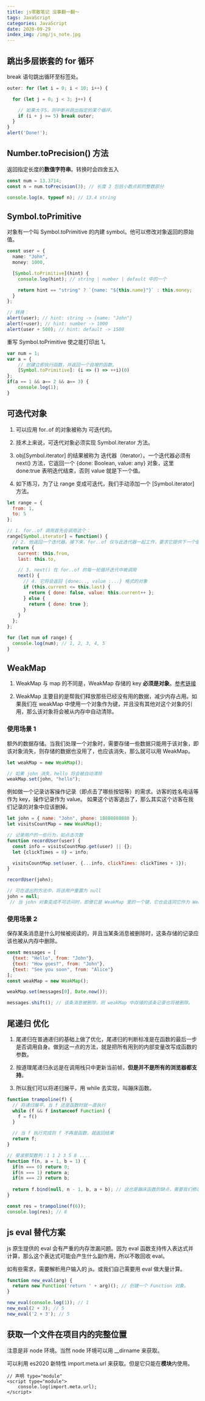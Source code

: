 ```yaml
---
title: js零散笔记 没事翻一翻～
tags: JavaScript
categories: JavaScript
date: 2020-09-29
index_img: /img/js_note.jpg
---
```


## 跳出多层嵌套的 for 循环
break <labelName> 语句跳出循环至标签处。

```js
outer: for (let i = 0; i < 10; i++) {

  for (let j = 0; j < 3; j++) {

    // 如果大于5，则中断并跳出指定的某个循环。
    if (i + j >= 5) break outer; 
  }
}
alert('Done!');
```

## Number.toPrecision() 方法
返回指定长度的**数值字符串**。转换时会四舍五入

```js
const num = 13.3714;
const n = num.toPrecision(3); // 长度 3 包括小数点前的整数部分

console.log(n, typeof n); // 13.4 string
```

## Symbol.toPrimitive
对象有一个叫 Symbol.toPrimitive 的内建 symbol。他可以修改对象返回的原始值。

```typescript
const user = {
  name: "John",
  money: 1000,

  [Symbol.toPrimitive](hint) {
    console.log(hint); // string | number | default 中的一个

    return hint == "string" ? `{name: "${this.name}"}` : this.money;
  }
};

// 转换：
alert(user); // hint: string -> {name: "John"}
alert(+user); // hint: number -> 1000
alert(user + 500); // hint: default -> 1500
```

重写 Symbol.toPrimitive 使之能打印出 1。

```js
var num = 1;
var a = {
    // 创建立即执行函数，并返回一个自增的函数。
	[Symbol.toPrimitive]: (i => () => ++i)(0)
};
if(a == 1 && a== 2 && a== 3) {
 	console.log(1); 
}
```

## 可迭代对象
1. 可以应用 for..of 的对象被称为 可迭代的。

2. 技术上来说，可迭代对象必须实现 Symbol.iterator 方法。

3. obj[Symbol.iterator] 的结果被称为 迭代器（iterator）。一个迭代器必须有 next() 方法，它返回一个 {done: Boolean, value: any} 对象，这里 done:true 表明迭代结束，否则 value 就是下一个值。

4. 如下练习，为了让 range 变成可迭代，我们手动添加一个 [Symbol.iterator] 方法。

```js
let range = {
  from: 1,
  to: 5
};

// 1. for..of 调用首先会调用这个：
range[Symbol.iterator] = function() {
  // 2. 他返回一个迭代器。接下来，for..of 仅与此迭代器一起工作，要求它提供下一个值
  return {
    current: this.from,
    last: this.to,

    // 3. next() 在 for..of 的每一轮循环迭代中被调用
    next() {
      // 4. 它将会返回 {done:.., value :...} 格式的对象
      if (this.current <= this.last) {
        return { done: false, value: this.current++ };
      } else {
        return { done: true };
      }
    }
  };
};

for (let num of range) {
  console.log(num); // 1, 2, 3, 4, 5
}
```

## WeakMap
1. WeakMap 与 map 的不同是，WeakMap 存储的 key **必须是对象**。[参考链接](https://zh.javascript.info/weakmap-weakset)

2. WeakMap 主要目的是帮我们释放那些已经没有用的数据，减少内存占用。如果我们在 weakMap 中使用一个对象作为键，并且没有其他对这个对象的引用，那么该对象将会被从内存中自动清除。

### 使用场景 1
额外的数据存储。当我们处理一个对象时，需要存储一些数据只能用于该对象，即该对象消失，则存储的数据也没用了，也应该消失，那么就可以用 WeakMap。

```js
let weakMap = new WeakMap();

// 如果 john 消失，hello 将会被自动清除
weakMap.set(john, "hello");
```

例如做一个记录访客操作记录（即点击了哪些按钮等）的需求。访客的姓名电话等作为 key，操作记录作为 value。 如果这个访客退出了，那么其实这个访客在我们记录的对象中应该删掉。

```js
let john = { name: "John", phone: 18888888888 };
let visitsCountMap = new WeakMap(); 

// 记录用户的一些行为，如点击次数
function recordUser(user) {
  const info = visitsCountMap.get(user) || {};
  let {clickTimes = 0} = info;

  visitsCountMap.set(user, {...info, clickTimes: clickTimes + 1});
}

recordUser(john);

// 可在退出的方法中，将该用户重置为 null
john = null;
 // 当 john 对象变成不可访问时，即便它是 WeakMap 里的一个键，它也会连同它作为 WeakMap 里的键所对应的信息一同被从内存中删除。
```

### 使用场景 2
保存某条消息是什么时候被阅读的，并且当某条消息被删除时，这条存储的记录应该也被从内存中删除。
```js
const messages = [
  {text: "Hello", from: "John"},
  {text: "How goes?", from: "John"},
  {text: "See you soon", from: "Alice"}
];
const weakMap = new WeakMap();

weakMap.set(messages[0], Date.now());

messages.shift(); // 该条消息被删除，则 weakMap 中存储的该条记录也将被删除。
```

## 尾递归 优化
1. 尾递归在普通递归的基础上做了优化，尾递归的判断标准是在函数的最后一步是否调用自身。做到这一点的方法，就是把所有用到的内部变量改写成函数的参数。

2. 按道理尾递归永远是在调用栈只中更新当前帧，**但是并不是所有的浏览器都支持**。

3. 所以我们可以将递归展平，用 while 去实现，叫蹦床函数。

```js
function trampoline(f) {  
  // 将递归展平。当 f 还是函数时就一直执行  
  while (f && f instanceof Function) {
    f = f()
  }

  // 当 f 执行完成则 f 不再是函数，就返回结果  
  return f;
}

// 斐波那契数列：1 1 2 3 5 8 ....
function f(n, a = 1, b = 1) {  
  if(n === 0) return 0;
  if(n === 1) return a;
  if(n === 2) return b;
  
  return f.bind(null, n - 1, b, a + b); // 这也是蹦床函数的缺点，需要我们修改已经写好的递归函数的内部代码
}

const res = trampoline(f(6));
console.log(res); // 8 
```

## js eval 替代方案
js 原生提供的 eval 会有严重的内存泄漏问题。因为 eval 函数支持传入表达式并计算，那么这个表达式可能会产生什么副作用，所以不敢回收 eval。

如有些需求，需要解析用户输入的 js。或我们自己需要用 eval 做大量计算。
```js
function new_eval(arg) {
  return new Function('return ' + arg)(); // 创建一个 Function 对象。
}

new_eval(console.log(1)); // 1
new_eval(2 + 3); // 5
new_eval('2 + 3'); // 5
```

## 获取一个文件在项目内的完整位置
注意是非 node 环境。当然 node 环境可以用 __dirname 来获取。

可以利用 es2020 新特性 import.meta.url 来获取。但是它只能在**模块**内使用。
```
// 声明 type="module"
<script type="module">
    console.log(import.meta.url);
</script>
```

